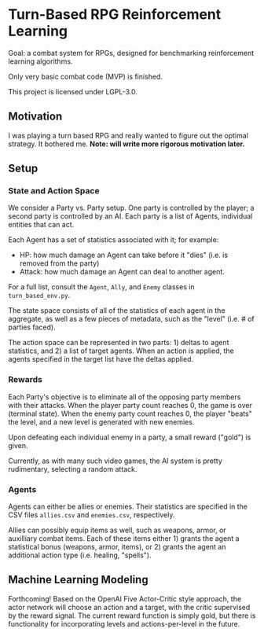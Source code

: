 # Turn-Based RPG Reinforcement Learning

Goal: a combat system for RPGs, designed for benchmarking reinforcement learning algorithms.

Only very basic combat code (MVP) is finished.

This project is licensed under LGPL-3.0.

## Motivation

I was playing a turn based RPG and really wanted to figure out the optimal strategy. It bothered me. **Note: will write more rigorous motivation later.**

## Setup

### State and Action Space

We consider a Party vs. Party setup. One party is controlled by the player; a second party is controlled by an AI. Each party is a list of Agents, individual entities that can act. 

Each Agent has a set of statistics associated with it; for example:
* HP: how much damage an Agent can take before it "dies" (i.e. is removed from the party)
* Attack: how much damage an Agent can deal to another agent.

For a full list, consult the `Agent`, `Ally`, and `Enemy` classes in `turn_based_env.py`.

The state space consists of all of the statistics of each agent in the aggregate, as well as a few pieces of metadata, such as the "level" (i.e. # of parties faced).

The action space can be represented in two parts: 1) deltas to agent statistics, and 2) a list of target agents. When an action is applied, the agents specified in the target list have the deltas applied. 

### Rewards

Each Party's objective is to eliminate all of the opposing party members with their attacks. When the player party count reaches 0, the game is over (terminal state). When the enemy party count reaches 0, the player "beats" the level, and a new level is generated with new enemies.

Upon defeating each individual enemy in a party, a small reward ("gold") is given.

Currently, as with many such video games, the AI system is pretty rudimentary, selecting a random attack.

### Agents

Agents can either be allies or enemies. Their statistics are specified in the CSV files `allies.csv` and `enemies.csv`, respectively. 

Allies can possibly equip items as well, such as weapons, armor, or auxilliary combat items. Each of these items either 1) grants the agent a statistical bonus (weapons, armor, items), or 2) grants the agent an additional action type (i.e. healing, "spells").

## Machine Learning Modeling

Forthcoming! Based on the OpenAI Five Actor-Critic style approach, the actor network will choose an action and a target, with the critic supervised by the reward signal. The current reward function is simply gold, but there is functionality for incorporating levels and actions-per-level in the future.

